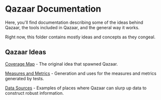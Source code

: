 # Qazaar Documentation

Here, you'll find documentation describing some of the ideas behind Qazaar, the tools included in Qazaar, and the general way it works.

Right now, this folder contains mostly ideas and concepts as they congeal.

## Qazaar Ideas

[Coverage Map](coverage-map.md) - The original idea that spawned Qazaar.

[Measures and Metrics](measures-metrics.md) - Generation and uses for the measures and metrics generated by tests.

[Data Sources](data-sources.md) - Examples of places where Qazaar can slurp up data to construct robust information.
